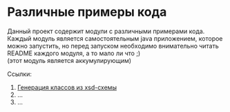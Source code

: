 # Различные примеры кода

Данный проект содержит модули с различными примерами кода.  
Каждый модуль является самостоятельным java приложением, которое можно запустить,
но перед запуском необходимо внимательно читать README каждого модуля, а то мало ли что ;)  
(этот модуль является аккумулирующим)

Ссылки:

1. [Генерация классов из xsd-схемы](https://github.com/gorodnyuk/awesome-examples/tree/master/_01-xsd-class-generator)
2. ...
3. ...
